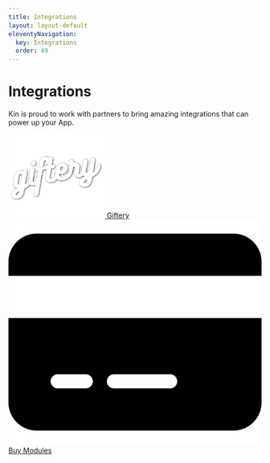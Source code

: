 ```yaml
---
title: Integrations
layout: layout-default
eleventyNavigation:
  key: Integrations
  order: 49
---
```



# Integrations

Kin is proud to work with partners to bring amazing integrations that can power up your App.

<div class='integrations'>
  <a href='/integrations/giftery'><div class='integration'>
    <img class='integration-icon giftery-logo' alt='Giftery' src='./images/GifteryLogo.png'>
    <span class='integration-text giftery-text'>Giftery</span>
  </div></a>
  <a href='/integrations/buy_modules'><div class='integration'>
    <img class='integration-icon' alt='Buy Modules' src='./images/credit-card-solid.svg'>
    <span class='integration-text'>Buy Modules</span>
  </div></a>
</div>

